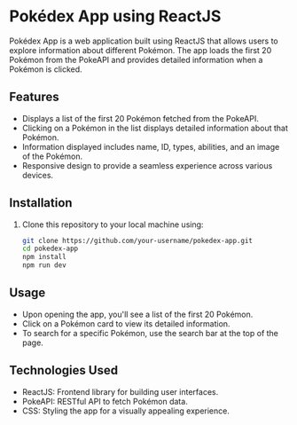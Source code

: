 # Pokédex App using ReactJS

Pokédex App is a web application built using ReactJS that allows users to explore information about different Pokémon. The app loads the first 20 Pokémon from the PokeAPI and provides detailed information when a Pokémon is clicked.

## Features

- Displays a list of the first 20 Pokémon fetched from the PokeAPI.
- Clicking on a Pokémon in the list displays detailed information about that Pokémon.
- Information displayed includes name, ID, types, abilities, and an image of the Pokémon.
- Responsive design to provide a seamless experience across various devices.

## Installation

1. Clone this repository to your local machine using:

   ```bash
   git clone https://github.com/your-username/pokedex-app.git
   cd pokedex-app
   npm install
   npm run dev
   ```
## Usage
* Upon opening the app, you'll see a list of the first 20 Pokémon.
* Click on a Pokémon card to view its detailed information.
* To search for a specific Pokémon, use the search bar at the top of the page.
  
## Technologies Used
* ReactJS: Frontend library for building user interfaces.
* PokeAPI: RESTful API to fetch Pokémon data.
* CSS: Styling the app for a visually appealing experience.
